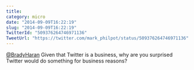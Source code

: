 ```yaml
---
title: 
category: micro
date: "2014-09-09T16:22:19"
slug: "2014-09-09T16:22:19"
TwitterId: "509376264746971136"
TweetUrl: "https://twitter.com/mark_philpot/status/509376264746971136"
---
```


[@BradyHaran](https://twitter.com/BradyHaran) Given that Twitter is a business,
why are you surprised Twitter would do something for business reasons?
